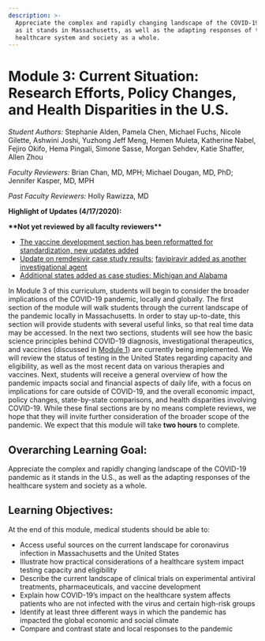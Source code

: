 ```yaml
---
description: >-
  Appreciate the complex and rapidly changing landscape of the COVID-19 pandemic
  as it stands in Massachusetts, as well as the adapting responses of the
  healthcare system and society as a whole.
---
```


# Module 3: Current Situation: Research Efforts, Policy Changes, and Health Disparities in the U.S.

_Student Authors:_  Stephanie Alden, Pamela Chen, Michael Fuchs, Nicole Gilette, Ashwini Joshi, Yuzhong Jeff Meng, Hemen Muleta, Katherine Nabel, Fejiro Okifo, Hema Pingali, Simone Sasse, Morgan Sehdev, Katie Shaffer, Allen Zhou

_Faculty Reviewers:_ Brian Chan, MD, MPH; Michael Dougan, MD, PhD; Jennifer Kasper, MD, MPH

_Past Faculty Reviewers:_ Holly Rawizza, MD

**Highlight of Updates \(4/17/2020\):**

**\*\*Not yet reviewed by all faculty reviewers\*\***

* [The vaccine development section has been reformatted for standardization,   new updates added](https://curriculum.covidstudentresponse.org/module-3-current-situation-and-healthcare-response/ongoing-clinical-trials#vaccines)
* [Update on remdesivir case study results](https://curriculum.covidstudentresponse.org/module-3-current-situation-and-healthcare-response/ongoing-clinical-trials#2-remdesivir); [favipiravir added as another investigational agent](https://curriculum.covidstudentresponse.org/module-3-current-situation-and-healthcare-response/ongoing-clinical-trials#5-favipiravir) 
* [Additional states added as case studies: Michigan and Alabama](https://curriculum.covidstudentresponse.org/module-3-current-situation-and-healthcare-response/state-responses-selected-case-studies)

In Module 3 of this curriculum, students will begin to consider the broader implications of the COVID-19 pandemic, locally and globally. The first section of the module will walk students through the current landscape of the pandemic locally in Massachusetts. In order to stay up-to-date, this section will provide students with several useful links, so that real time data may be accessed. In the next two sections, students will see how the basic science principles behind COVID-19 diagnosis, investigational therapeutics, and vaccines \(discussed in [Module 1](https://docs.google.com/document/d/1gjUuqTLi7xqMVzgWeYAFulmaIiKzhYY89PVOJJVvlNo/edit?ts=5e743689)\) are currently being implemented. We will review the status of testing in the United States regarding capacity and eligibility, as well as the most recent data on various therapies and vaccines. Next,  students will receive a general overview of how the pandemic impacts social and financial aspects of daily life, with a focus on implications for care outside of COVID-19, and the overall economic impact, policy changes, state-by-state comparisons, and health disparities involving COVID-19. While these final sections are by no means complete reviews, we hope that they will invite further consideration of the broader scope of the pandemic. We expect that this module will take **two hours** to complete.  


## Overarching Learning Goal:

Appreciate the complex and rapidly changing landscape of the COVID-19 pandemic as it stands in the U.S., as well as the adapting responses of the healthcare system and society as a whole.

## Learning Objectives:

At the end of this module, medical students should be able to:

* Access useful sources on the current landscape for coronavirus infection in Massachusetts and the United States
* Illustrate how practical considerations of a healthcare system impact testing capacity and eligibility
* Describe the current landscape of clinical trials on experimental antiviral treatments, pharmaceuticals, and vaccine development 
* Explain how COVID-19’s impact on the healthcare system affects patients who are not infected with the virus and certain high-risk groups
* Identify at least three different ways in which the pandemic has impacted the global economic and social climate
* Compare and contrast state and local responses to the pandemic

